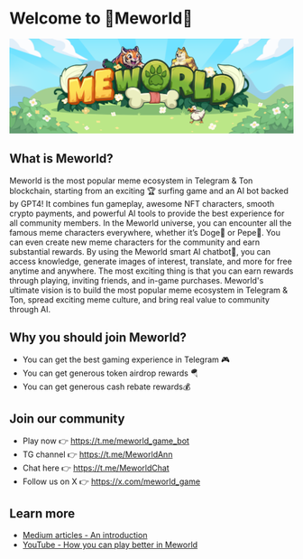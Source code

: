# Welcome to 🐯Meworld🐯
![Meworld banner](../assets/meworld_banner_2.png)

## What is Meworld?
Meworld is the most popular meme ecosystem in Telegram & Ton blockchain, starting from an exciting 🏆 surfing game and an AI bot backed by GPT4! It combines fun gameplay, awesome NFT characters, smooth crypto payments, and powerful AI tools to provide the best experience for all community members. In the Meworld universe, you can encounter all the famous meme characters everywhere, whether it’s Doge🐶 or Pepe🐸. You can even create new meme characters for the community and earn substantial rewards. By using the Meworld smart AI chatbot🤖, you can access knowledge, generate images of interest, translate, and more for free anytime and anywhere. The most exciting thing is that you can earn rewards through playing, inviting friends, and in-game purchases. 
Meworld's ultimate vision is to build the most popular meme ecosystem in Telegram & Ton, spread exciting meme culture, and bring real value to community through AI.

## Why you should join Meworld?
 - You can get the best gaming experience in Telegram 🎮
 - You can get generous token airdrop rewards 🪂
 - You can get generous cash rebate rewards💰

## Join our community
 - Play now 👉 https://t.me/meworld_game_bot
 - TG channel 👉 https://t.me/MeworldAnn
 - Chat here 👉 https://t.me/MeworldChat
 - Follow us on X 👉 https://x.com/meworld_game

## Learn more
 - [Medium articles - An introduction](https://medium.com/@meworldweb3/meworld-why-you-should-join-us-39f9e1a92710)
 - [YouTube - How you can play better in Meworld](https://youtu.be/vBriEtdfpWs)
